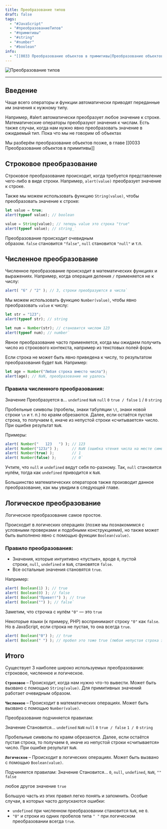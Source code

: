 ```yaml
---
title: Преобразование типов
draft: false
tags:
  - "#JavaScript"
  - "#преобразованиеТипов"
  - "#примитивы"
  - "#string"
  - "#number"
  - "#boolean"
info:
  - "[[0033 Преобразование объектов в примитивы|Преобразование объектов в примитивы]]"
---
```

![Преобразование типов](https://www.youtube.com/watch?v=aDfFtf2-OB4)

_____
## Введение

Чаще всего операторы и функции автоматически приводят переданные им значения к нужному типу.

Например, #alert автоматически преобразует любое значение к строке. 
Математические операторы преобразуют значения к числам.
Есть также случаи, когда нам нужно явно преобразовать значение в ожидаемый тип.
Пока что мы не говорим об объектах

Мы разберём преобразование объектов позже, в главе [[0033 Преобразование объектов в примитивы]]

## Строковое преобразование

Строковое преобразование происходит, когда требуется представление чего-либо в виде строки. Например, `alert(value)` преобразует значение к строке.

Также мы можем использовать функцию `String(value)`, чтобы преобразовать значение к строке:
```js
let value = true; 
alert(typeof value); // boolean  

value = String(value); // теперь value это строка "true" 
alert(typeof value); // string_`
```
Преобразование происходит очевидным образом. `false` становится `"false"`, `null` становится `"null"` и т.п.

## Численное преобразование

Численное преобразование происходит в математических функциях и выражениях.
Например, когда операция деления `/` применяется не к числу:
```js
alert( "6" / "2" ); // 3, строки преобразуются в числа`
```

Мы можем использовать функцию `Number(value)`, чтобы явно преобразовать `value` к числу:
```js
let str = "123"; 
alert(typeof str); // string  

let num = Number(str); // становится числом 123  
alert(typeof num); // number`
```
Явное преобразование часто применяется, когда мы ожидаем получить число из строкового контекста, например из текстовых полей форм.

Если строка не может быть явно приведена к числу, то результатом преобразования будет `NaN`. Например:
```js
let age = Number("Любая строка вместо числа");  
alert(age); // NaN, преобразование не удалось`
```

### Правила численного преобразования:

Значение
Преобразуется в…
`undefined`
`NaN`
`null`
`0`
`true / false`
`1` / `0`
`string`

Пробельные символы (пробелы, знаки табуляции `\t`, знаки новой строки `\n` и т. п.) по краям обрезаются. Далее, если остаётся пустая строка, то получаем `0`, иначе из непустой строки «считывается» число. При ошибке результат `NaN`.

Примеры:
```js
alert( Number("   123   ") ); // 123 
alert( Number("123z") );      // NaN (ошибка чтения числа на месте символа "z") 
alert( Number(true) );        // 1 
alert( Number(false) );       // 0`
```

Учтите, что `null` и `undefined` ведут себя по-разному. Так, `null` становится нулём, тогда как `undefined` приводится к `NaN`.

Большинство математических операторов также производит данное преобразование, как мы увидим в следующей главе.

## Логическое преобразование

Логическое преобразование самое простое.

Происходит в логических операциях (позже мы познакомимся с условными проверками и подобными конструкциями), но также может быть выполнено явно с помощью функции `Boolean(value)`.

### Правило преобразования:
-   Значения, которые интуитивно «пустые», вроде `0`, пустой строки, `null`, `undefined` и `NaN`, становятся `false`.
-   Все остальные значения становятся `true`.

Например:
```js
alert( Boolean(1) ); // true 
alert( Boolean(0) ); // false  
alert( Boolean("Привет!") ); // true 
alert( Boolean("") ); // false`
```

Заметим, что строчка с нулём `"0"` — это `true`

Некоторые языки (к примеру, PHP) воспринимают строку `"0"` как `false`. Но в JavaScript, если строка не пустая, то она всегда `true`.
```js
alert( Boolean("0") ); // true 
alert( Boolean(" ") ); // пробел это тоже true (любая непустая строка это true)`
```
## Итого

Существует 3 наиболее широко используемых преобразования: строковое, численное и логическое.

**`Строковое`** – Происходит, когда нам нужно что-то вывести. Может быть вызвано с помощью `String(value)`. Для примитивных значений работает очевидным образом.

**`Численное`** – Происходит в математических операциях. Может быть вызвано с помощью `Number(value)`.

Преобразование подчиняется правилам:

Значение
Становится…
`undefined`
`NaN`
`null`
`0`
`true / false`
`1 / 0`
`string`

Пробельные символы по краям обрезаются. Далее, если остаётся пустая строка, то получаем `0`, иначе из непустой строки «считывается» число. При ошибке результат `NaN`.

**`Логическое`** – Происходит в логических операциях. Может быть вызвано с помощью `Boolean(value)`.

Подчиняется правилам:
Значение
Становится…
`0`, `null`, `undefined`, `NaN`, `""`
`false`

любое другое значение
`true`

Большую часть из этих правил легко понять и запомнить. Особые случаи, в которых часто допускаются ошибки:

-   `undefined` при численном преобразовании становится `NaN`, не `0`.
-   `"0"` и строки из одних пробелов типа `" "` при логическом преобразовании всегда `true`.